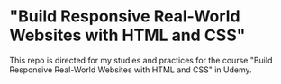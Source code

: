 # "Build Responsive Real-World Websites with HTML and CSS"

This repo is directed for my studies and practices for the course "Build Responsive Real-World Websites with HTML and CSS" in Udemy.